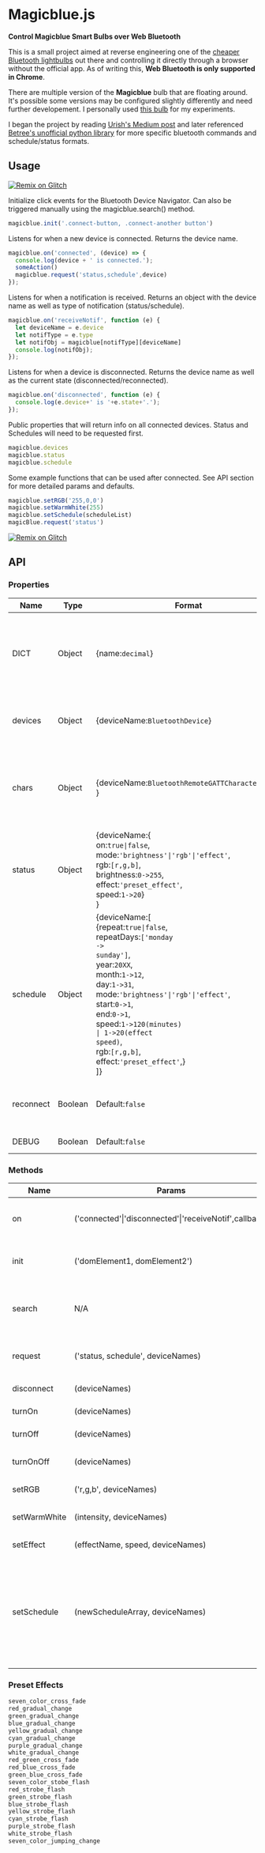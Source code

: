 # Magicblue.js

**Control Magicblue Smart Bulbs over Web Bluetooth**

This is a small project aimed at reverse engineering one of the [cheaper Bluetooth lightbulbs](https://www.gearbest.com/smart-light-bulb/pp_230349.html) out there and controlling it directly through a browser without the official app. As of writing this, **Web Bluetooth is only supported in Chrome**. 

There are multiple version of the **Magicblue** bulb that are floating around. It's possible some versions may be configured slightly differently and need further developement. I personally used [this bulb](https://www.amazon.com/Magic-Light-Bluetooth-Smart-Bulb/dp/B00Y6X93EQ?ref_=bl_dp_s_web_9321634011&th=1) for my experiments.

I began the project by reading [Urish's Medium post](https://medium.com/@urish/reverse-engineering-a-bluetooth-lightbulb-56580fcb7546) and later referenced [Betree's unofficial python library](https://github.com/Betree/magicblue) for more specific bluetooth commands and schedule/status formats.

## Usage

[![Remix on Glitch](https://cdn.glitch.com/2703baf2-b643-4da7-ab91-7ee2a2d00b5b%2Fremix-button.svg)](https://glitch.com/edit/#!/remix/magicblue)

Initialize click events for the Bluetooth Device Navigator. Can also be triggered manually using the magicblue.search() method.
```js
magicblue.init('.connect-button, .connect-another button') 
```
Listens for when a new device is connected. Returns the device name.
```js
magicblue.on('connected', (device) => {
  console.log(device + ' is connected.');
  someAction()
  magicblue.request('status,schedule',device) 
});
```
Listens for when a notification is received. Returns an object with the device name as well as type of notification (status/schedule).
```js
magicblue.on('receiveNotif', function (e) {
  let deviceName = e.device
  let notifType = e.type
  let notifObj = magicblue[notifType][deviceName]
  console.log(notifObj);
});
```
Listens for when a device is disconnected. Returns the device name as well as the current state (disconnected/reconnected).
```js
magicblue.on('disconnected', function (e) {
  console.log(e.device+' is '+e.state+'.');
});
```
Public properties that will return info on all connected devices. Status and Schedules will need to be requested first.
```js
magicblue.devices
magicblue.status
magicblue.schedule
```
Some example functions that can be used after connected. See API section for more detailed params and defaults. 
```js
magicblue.setRGB('255,0,0')
magicblue.setWarmWhite(255)
magicblue.setSchedule(scheduleList)
magicBlue.request('status')
```
[![Remix on Glitch](https://cdn.glitch.com/2703baf2-b643-4da7-ab91-7ee2a2d00b5b%2Fremix-button.svg)](https://glitch.com/edit/#!/remix/magicblue)

## API
### Properties
| Name          | Type          | Format        | Description   |
| ------------- | ------------- | ------------- | ------------- |
| DICT          | Object        | {name:<code>decimal</code>} | Returns an object containing Bluetooth Hexcodes for Magicblue Smart Bulbs as reference. |
| devices       | Object        | {deviceName:<code>BluetoothDevice</code>} | Returns an object containing all connected devices |
| chars         | Object        | {deviceName:<code>BluetoothRemoteGATTCharacteristic</code> }| Returns an object containing write characteristics from all connected devices |
| status        | Object        | {deviceName:{<br>on:<code>true\|false</code>,<br>mode:<code>'brightness'\|'rgb'\|'effect'</code>,<br>rgb:<code>[r,g,b]</code>,<br>brightness:<code>0->255</code>,<br>effect:<code>'preset_effect'</code>,<br>speed:<code>1->20</code>}<br>} | Returns an object containing the status from all connected devices |
| schedule      | Object        | {deviceName:[<br>{repeat:<code>true\|false</code>,<br>repeatDays:<code>['monday -> sunday']</code>,<br>year:<code>20XX</code>,<br>month:<code>1->12</code>,<br>day:<code>1->31</code>,<br>mode:<code>'brightness'\|'rgb'\|'effect'</code>,<br>start:<code>0->1</code>,<br>end:<code>0->1</code>,<br>speed:<code>1->120(minutes) \| 1->20(effect speed)</code>,<br>rgb:<code>[r,g,b]</code>,<br>effect:<code>'preset_effect'</code>,}<br>]} | Returns an object containing an array of schedules from all connected devices. Max 6 schedules set per device. |
| reconnect     | Boolean       | Default:<code>false</code> | Toggle ability to auto-reconnect disconnected devices|
| DEBUG         | Boolean       | Default:<code>false</code> | Toggle Console Logs|


### Methods
| Name          | Params        | Defaults      | Description   |
| ------------- | ------------- | ------------- | ------------- |
| on            | ('connected'\|'disconnected'\|'receiveNotif',callback)| N/A | Event listener for when device is connected, disconnected, or sends notification.|
| init          | ('domElement1, domElement2')| N/A | Adds search() to all DOM elements provided as a string separated by ','. |
| search        | N/A           | N/A           | Initiates navigator.requestDevice to search for devices. Must be fired on user interaction. |
| request       | ('status, schedule', deviceNames)| (Status and Schedule, All Connected Devices)| Sends a request for device status, schedule, or both, provided by a string separated by ','. |
| disconnect    | (deviceNames)| (All Connected Devices)   | Disconnect a bluetooth device. |
| turnOn        | (deviceNames)| (All Connected Devices)   | Turns on selected devices. |
| turnOff       | (deviceNames)| (All Connected Devices)   | Turns off selected devices. |
| turnOnOff     | (deviceNames)| (All Connected Devices)   | Toggles ON/OFF based on state of first device in array.|
| setRGB        | ('r,g,b', deviceNames)| (N/A, All Connected Devices) | Sets RGB color.|
| setWarmWhite  | (intensity, deviceNames)| (255, All Connected Devices) | Sets Warm White color with desired intensity (1-255).|
| setEffect     | (effectName, speed, deviceNames)| ('seven_color_cross_fade', 1, All Connected Devices) | Set a preset pattern and speed (1-20).
| setSchedule   | (newScheduleArray, deviceNames)| (oldScheduleArray, All Connected Devices) | Sets a timer schedule for each device. Can choose between single-use and repeating timers. Actions include adjusting brightness for Warm White color scheme, setting a particular RGB value, or a factory preset effect. |


### Preset Effects
```js
seven_color_cross_fade
red_gradual_change
green_gradual_change
blue_gradual_change
yellow_gradual_change
cyan_gradual_change
purple_gradual_change
white_gradual_change
red_green_cross_fade
red_blue_cross_fade
green_blue_cross_fade
seven_color_stobe_flash
red_strobe_flash
green_strobe_flash
blue_strobe_flash
yellow_strobe_flash
cyan_strobe_flash
purple_strobe_flash
white_strobe_flash
seven_color_jumping_change
```



